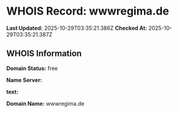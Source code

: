 # WHOIS Record: wwwregima.de

**Last Updated:** 2025-10-29T03:35:21.386Z
**Checked At:** 2025-10-29T03:35:21.387Z

## WHOIS Information

**Domain Status:** free

**Name Server:** 

**text:** 

**Domain Name:** wwwregima.de

